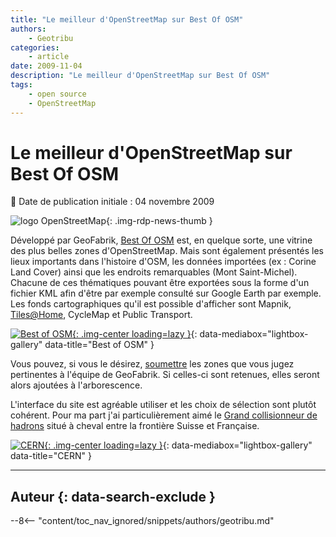 ```yaml
---
title: "Le meilleur d'OpenStreetMap sur Best Of OSM"
authors:
    - Geotribu
categories:
    - article
date: 2009-11-04
description: "Le meilleur d'OpenStreetMap sur Best Of OSM"
tags:
    - open source
    - OpenStreetMap
---
```


# Le meilleur d'OpenStreetMap sur Best Of OSM

:calendar: Date de publication initiale : 04 novembre 2009

![logo OpenStreetMap](https://cdn.geotribu.fr/img/logos-icones/OpenStreetMap/Openstreetmap.png "logo OpenStreetMap"){: .img-rdp-news-thumb }

Développé par GeoFabrik, [Best Of OSM](http://bestofosm.org/) est, en quelque sorte, une vitrine des plus belles zones d'OpenStreetMap. Mais sont également présentés les lieux importants dans l'histoire d'OSM, les données importées (ex : Corine Land Cover) ainsi que les endroits remarquables (Mont Saint-Michel). Chacune de ces thématiques pouvant être exportées sous la forme d'un fichier KML afin d'être par exemple consulté sur Google Earth par exemple. Les fonds cartographiques qu'il est possible d'afficher sont Mapnik, [Tiles@Home](mailto:Tiles@Home), CycleMap et Public Transport.

[![Best of OSM](https://cdn.geotribu.fr/img/articles-blog-rdp/articles/2009/bestofosm-small.png "Best of OSM"){: .img-center loading=lazy }](https://cdn.geotribu.fr/img/articles-blog-rdp/articles/2009/bestofosm-small.png){: data-mediabox="lightbox-gallery" data-title="Best of OSM" }

Vous pouvez, si vous le désirez, [soumettre](http://www.geofabrik.de/geofabrik/contact.html) les zones que vous jugez pertinentes à l'équipe de GeoFabrik. Si celles-ci sont retenues, elles seront alors ajoutées à l'arborescence.

L'interface du site est agréable utiliser et les choix de sélection sont plutôt cohérent. Pour ma part j'ai particulièrement aimé le [Grand collisionneur de hadrons](http://bestofosm.org/?type=mapnik&lon=6.05539&lat=46.24450&zoom=12) situé à cheval entre la frontière Suisse et Française.

[![CERN](https://cdn.geotribu.fr/img/articles-blog-rdp/articles/2009/CERN.png "CERN"){: .img-center loading=lazy }](https://cdn.geotribu.fr/img/articles-blog-rdp/articles/2009/CERN.png){: data-mediabox="lightbox-gallery" data-title="CERN" }

----

## Auteur {: data-search-exclude }

--8<-- "content/toc_nav_ignored/snippets/authors/geotribu.md"
